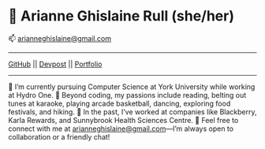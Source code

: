 
🎯 Arianne Ghislaine Rull (she/her)
============
📫  arianneghislaine@gmail.com
-------------------     ----------------------------
[GitHub](https://github.com/arianneghislainerull) ||
[Devpost](https://devpost.com/arianneghislaine) || [Portfolio](https://ariannerullcodes.netlify.app/)
-------------------     ----------------------------

🌺 I’m currently pursuing Computer Science at York University while working at Hydro One. 
🌺 Beyond coding, my passions include reading, belting out tunes at karaoke, playing arcade basketball, dancing, exploring food festivals, and hiking. 
🌺 In the past, I’ve worked at companies like Blackberry, Karla Rewards, and Sunnybrook Health Sciences Centre. 
🌺 Feel free to connect with me at arianneghislaine@gmail.com—I’m always open to collaboration or a friendly chat! 
